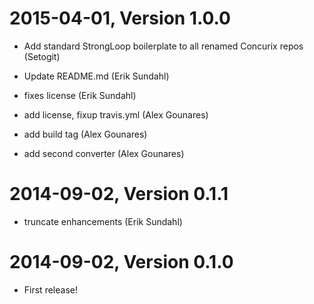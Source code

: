 2015-04-01, Version 1.0.0
=========================

 * Add standard StrongLoop boilerplate to all renamed Concurix repos (Setogit)

 * Update README.md (Erik Sundahl)

 * fixes license (Erik Sundahl)

 * add license, fixup travis.yml (Alex Gounares)

 * add build tag (Alex Gounares)

 * add second converter (Alex Gounares)


2014-09-02, Version 0.1.1
=========================

 * truncate enhancements (Erik Sundahl)


2014-09-02, Version 0.1.0
=========================

 * First release!
